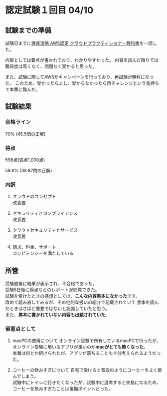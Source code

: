 # 認定試験１回目 04/10

## 試験までの準備

試験日までに[徹底攻略 AWS認定 クラウドプラクティショナー教科書](https://www.amazon.co.jp/%E5%BE%B9%E5%BA%95%E6%94%BB%E7%95%A5-AWS%E8%AA%8D%E5%AE%9A-%E3%82%AF%E3%83%A9%E3%82%A6%E3%83%89%E3%83%97%E3%83%A9%E3%82%AF%E3%83%86%E3%82%A3%E3%82%B7%E3%83%A7%E3%83%8A%E3%83%BC%E6%95%99%E7%A7%91%E6%9B%B8-%E3%83%88%E3%83%AC%E3%83%8E%E3%82%B1%E3%83%BC%E3%83%88%E6%A0%AA%E5%BC%8F%E4%BC%9A%E7%A4%BE-%E9%AB%98%E5%B1%B1%E8%A3%95%E5%8F%B8/dp/4295016799)を一読した。

内容としては要点が書かれており、わかりやすかった。
内容を読んだ限りでは難易度は高くなく、問題なく受かると思った。

また、試験に際してAWSがキャンペーンを行っており、再試験が無料になった。
このため、受かったらよし、受からなかったら再チャレンジという気持ちで本番に臨んだ。

## 試験結果

### 合格ライン
70% 
(45.5問の正解)

### 得点
598点(満点1,000点)

59.8%
(38.87問の正解)

### 内訳
1. クラウドのコンセプト  
改善要

2. セキュリティとコンプライアンス  
改善要

3. クラウドセキュリティとサービス  
改善要

4. 請求、料金、サポート  
コンピテンシーを満たしている

## 所管

受験直後に結果が表示され、不合格であった。  
受験5日後に得点などのレポートが閲覧できた。  
試験を受けたときの感想としては、**こんな内容黒本になかった**です。  
改めて読み直してみるが、その他的な扱いの紹介で記載されていて
黒本を読んだときはさほど重要ではないと認識していたと思う。  
また、**黒本に書かれていない内容も出題されていた**。  

### 留意点として
1. macPCの使用について
オンライン受験で所有しているmacPCで行ったが、  
オンライン受験に用いるアプリが重いのか**macがとても熱くなった**。  
本番は何とか続けられたが、アプリが落ちることも十分考えられるようだった。  

2. コーヒーの飲みすぎについて
自宅で受けると普段のようにコーヒーをよく飲んでしまう。  
試験中にトイレに行きたくなったが、試験中に退席すると失格になるため、
コーヒーを飲みすぎたことは後悔ポイントだった。